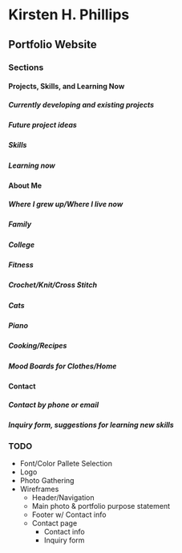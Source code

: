 # Kirsten H. Phillips
## Portfolio Website

### Sections
#### Projects, Skills, and Learning Now
##### Currently developing and existing projects
##### Future project ideas
##### Skills
##### Learning now

#### About Me
##### Where I grew up/Where I live now
##### Family
##### College
##### Fitness
##### Crochet/Knit/Cross Stitch
##### Cats
##### Piano
##### Cooking/Recipes
##### Mood Boards for Clothes/Home

#### Contact
##### Contact by phone or email
##### Inquiry form, suggestions for learning new skills

### TODO
- Font/Color Pallete Selection
- Logo
- Photo Gathering
- Wireframes
    - Header/Navigation
    - Main photo & portfolio purpose statement
    - Footer w/ Contact info
    - Contact page
        - Contact info
        - Inquiry form


